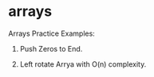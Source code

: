 # arrays

Arrays Practice Examples:

1. Push Zeros to End.

2. Left rotate Arrya with O(n) complexity.
